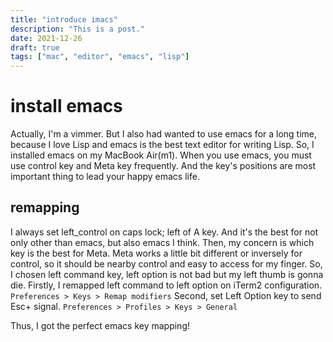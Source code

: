 ```yaml
---
title: "introduce imacs"
description: "This is a post."
date: 2021-12-26
draft: true
tags: ["mac", "editor", "emacs", "lisp"]
---
```

# install emacs
 Actually, I'm a vimmer.
But I also had wanted to use emacs for a long time, because I love Lisp and emacs is the best text editor for writing Lisp.
So, I installed emacs on my MacBook Air(m1).
When you use emacs, you must use control key and Meta key frequently.
And the key's positions are most important thing to lead your happy emacs life.

## remapping
 I always set left_control on caps lock; left of A key.
And it's the best for not only other than emacs,  but also emacs I think.
Then, my concern is which key is the best for Meta.
Meta works a little bit different or inversely for control, so it should be nearby control and easy to access for my finger.
So, I chosen left command key, left option is not bad but my left thumb is gonna die.
 Firstly, I remapped left command to left option on iTerm2 configuration.
`Preferences > Keys > Remap modifiers`
Second, set Left Option key to send Esc+ signal.
`Preferences > Profiles > Keys > General`

Thus, I got the perfect emacs key mapping!


